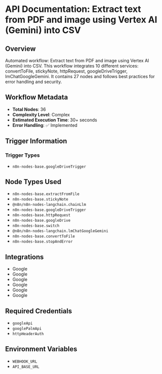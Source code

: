 # API Documentation: Extract text from PDF and image using Vertex AI (Gemini) into CSV

## Overview
Automated workflow: Extract text from PDF and image using Vertex AI (Gemini) into CSV. This workflow integrates 10 different services: convertToFile, stickyNote, httpRequest, googleDriveTrigger, lmChatGoogleGemini. It contains 27 nodes and follows best practices for error handling and security.

## Workflow Metadata
- **Total Nodes**: 36
- **Complexity Level**: Complex
- **Estimated Execution Time**: 30+ seconds
- **Error Handling**: ✅ Implemented

## Trigger Information
### Trigger Types
- `n8n-nodes-base.googleDriveTrigger`

## Node Types Used
- `n8n-nodes-base.extractFromFile`
- `n8n-nodes-base.stickyNote`
- `@n8n/n8n-nodes-langchain.chainLlm`
- `n8n-nodes-base.googleDriveTrigger`
- `n8n-nodes-base.httpRequest`
- `n8n-nodes-base.googleDrive`
- `n8n-nodes-base.switch`
- `@n8n/n8n-nodes-langchain.lmChatGoogleGemini`
- `n8n-nodes-base.convertToFile`
- `n8n-nodes-base.stopAndError`

## Integrations
- Google
- Google
- Google
- Google
- Google
- Google

## Required Credentials
- `googleApi`
- `googlePalmApi`
- `httpHeaderAuth`

## Environment Variables
- `WEBHOOK_URL`
- `API_BASE_URL`
